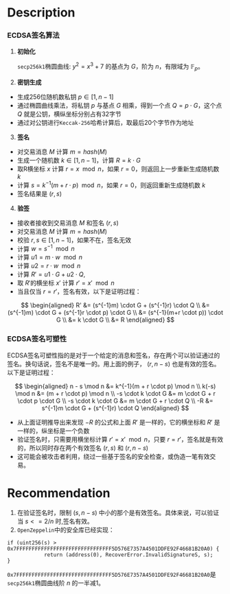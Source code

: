 # Description

### ECDSA签名算法

1. **初始化**
   
    `secp256k1`椭圆曲线: $y^{2} = x^{3} + 7$ 的基点为 $G$，阶为 $n$，有限域为 $\mathbb{F}_p$。

2. **密钥生成**
    
- 生成256位随机数私钥 $p \in[1,n-1]$
- 通过椭圆曲线乘法，将私钥 $p$ 与基点 $G$ 相乘，得到一个点 $Q = p \cdot G$，这个点 $Q$ 就是公钥，横纵坐标分别占有32字节
- 通过对公钥进行`Keccak-256`哈希计算后，取最后20个字节作为地址

3. **签名**
- 对交易消息 $M$ 计算 $m = hash(M)$
- 生成一个随机数 $k \in[1,n-1]$，计算 $R = k \cdot G$
- 取R横坐标 $x$ 计算 $r = x \mod n$，如果 $r=0$，则返回上一步重新生成随机数 $k$
- 计算 $s = k^{-1} (m + r \cdot p) \mod n$，如果 $r=0$，则返回重新生成随机数 $k$
- 签名结果是 $(r,s)$

4. **验签**
- 接收者接收到交易消息 $M$ 和签名 $(r, s)$
- 对交易消息 $M$ 计算 $m = hash(M)$
- 校验 $r,s \in[1,n-1]$，如果不在，签名无效
- 计算 $w = s^{-1} \mod n$
- 计算 $u1 = m \cdot w \mod n$
- 计算 $u2 = r \cdot w \mod n$
- 计算 $R' = u1 \cdot G + u2 \cdot Q$,
- 取 $R'$的横坐标 $x'$ 计算 $r' = x' \mod n$
- 当且仅当 $r = r'$，签名有效，以下是证明过程：
  
$$
\begin{aligned}
R' &= (s^{-1}m) \cdot G + (s^{-1}r) \cdot Q \\
&= (s^{-1}m) \cdot G + (s^{-1}r \cdot p) \cdot G \\
&= (s^{-1}(m+r \cdot p)) \cdot G \\
&= k \cdot G \\
&= R
\end{aligned}
$$

### ECDSA签名可塑性

ECDSA签名可塑性指的是对于一个给定的消息和签名，存在两个可以验证通过的签名。换句话说，签名不是唯一的。用上面的例子， $(r, n-s)$ 也是有效的签名。以下是证明过程：

$$
\begin{aligned}
n - s \mod n &= k^{-1}(m + r \cdot p) \mod n \\
k(-s) \mod n &= (m + r \cdot p) \mod n \\
-s \cdot k \cdot G &= m \cdot G + r \cdot p \cdot G \\
-s \cdot k \cdot G &= m \cdot G + r \cdot Q \\
-R &= s^{-1}m \cdot G + (s^{-1}r) \cdot Q
\end{aligned}
$$

- 从上面证明推导出来发现 $-R$ 的公式和上面 $R'$ 是一样的，它的横坐标和 $R'$ 是一样的，纵坐标是一个负数
- 验证签名时，只需要用横坐标计算 $r' = x' \mod n$，只要 $r = r'$，签名就是有效的，所以同时存在两个有效签名 $(r, s)$ 和 $(r, n-s)$
- 这可能会被攻击者利用，绕过一些基于签名的安全检查，或伪造一笔有效交易。

# Recommendation

1. 在验证签名时，限制 $(s, n-s)$ 中小的那个是有效签名。具体来说，可以验证当 $s <= 2/n$ 时,签名有效。
2. `OpenZeppelin`中的安全库已经实现：
```solidity
if (uint256(s) > 0x7FFFFFFFFFFFFFFFFFFFFFFFFFFFFFFF5D576E7357A4501DDFE92F46681B20A0) {
            return (address(0), RecoverError.InvalidSignatureS, s);
}
```
`0x7FFFFFFFFFFFFFFFFFFFFFFFFFFFFFFF5D576E7357A4501DDFE92F46681B20A0`是`secp256k1`椭圆曲线阶 $n$ 的一半减1。 
